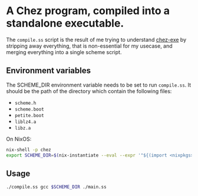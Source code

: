# A Chez program, compiled into a standalone executable.

The `compile.ss` script is the result of me trying to understand [chez-exe](https://github.com/gwatt/chez-exe)
by stripping away everything, that is non-essential for my usecase, and merging everything
into a single scheme script.

## Environment variables
The SCHEME_DIR environment variable needs to be set to run `compile.ss`.
It should be the path of the directory which contain the following files:
- `scheme.h`
- `scheme.boot`
- `petite.boot`
- `liblz4.a`
- `libz.a`

On NixOS:
```bash
nix-shell -p chez
export SCHEME_DIR=$(nix-instantiate --eval --expr '"${(import <nixpkgs> {}).chez}/lib/csv10.2.0/ta6le/"' | jq -r)
```

## Usage
```bash
./compile.ss gcc $SCHEME_DIR ./main.ss
```
